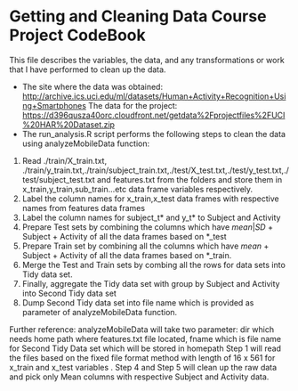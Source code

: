 Getting and Cleaning Data Course Project CodeBook
=================================================

This file describes the variables, the data, and any transformations or work that I have performed to clean up the data.
* The site where the data was obtained:
http://archive.ics.uci.edu/ml/datasets/Human+Activity+Recognition+Using+Smartphones
The data for the project:
https://d396qusza40orc.cloudfront.net/getdata%2Fprojectfiles%2FUCI%20HAR%20Dataset.zip
* The run_analysis.R  script performs the following steps to clean the data using analyzeMobileData function:
1. Read ./train/X_train.txt, ./train/y_train.txt,./train/subject_train.txt,./test/X_test.txt,./test/y_test.txt,./test/subject_test.txt and features.txt from the folders and store them in x_train,y_train,sub_train…etc data frame variables respectively.
2. Label the column names for x_train,x_test data frames with respective names from features data frames
3. Label the column names for subject_t* and y_t* to Subject and Activity
4. Prepare Test sets by combining the columns which have *mean*|*SD* + Subject + Activity of all the data frames based on *_test
5. Prepare Train set by combining all the columns which have *mean* + Subject + Activity of all the data frames based on *_train.
6. Merge the Test and Train sets by combing all the rows for data sets into Tidy data set.
7. Finally, aggregate the Tidy data set with group by Subject and Activity into Second Tidy data set
8. Dump Second Tidy data set into file name which is provided as parameter of analyzeMobileData function.


Further reference: 
analyzeMobileData will take two parameter: dir which needs home path where features.txt file located, fname which is file name for Second Tidy Data set which will be stored in homepath
Step 1 will read the files based on the fixed file format method with length of 16 x 561 for x_train and x_test variables .
Step 4 and Step 5 will clean up the raw data and pick only Mean columns with respective Subject and Activity data.


